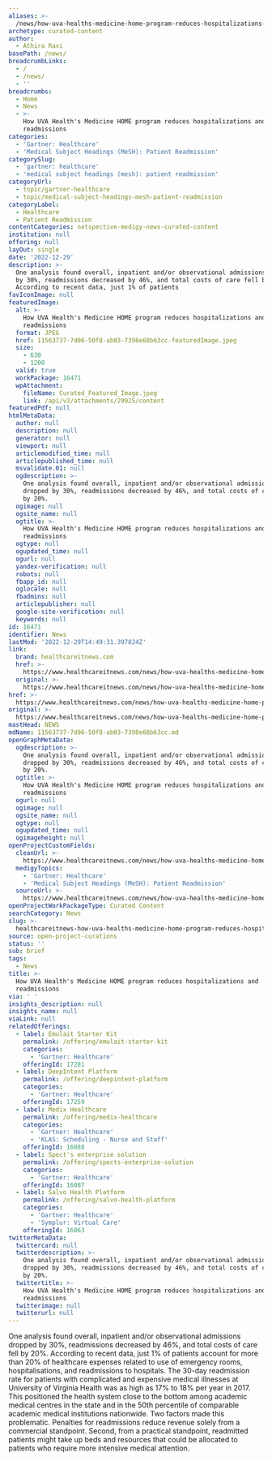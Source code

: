 ```yaml
---
aliases: >-
  /news/how-uva-healths-medicine-home-program-reduces-hospitalizations-and-readmissions
archetype: curated-content
author:
  - Athira Ravi
basePath: /news/
breadcrumbLinks:
  - /
  - /news/
  - ''
breadcrumbs:
  - Home
  - News
  - >-
    How UVA Health's Medicine HOME program reduces hospitalizations and
    readmissions
categories:
  - 'Gartner: Healthcare'
  - 'Medical Subject Headings (MeSH): Patient Readmission'
categorySlug:
  - 'gartner: healthcare'
  - 'medical subject headings (mesh): patient readmission'
categoryUrl:
  - topic/gartner-healthcare
  - topic/medical-subject-headings-mesh-patient-readmission
categoryLabel:
  - Healthcare
  - Patient Readmission
contentCategories: netspective-medigy-news-curated-content
institution: null
offering: null
layOut: single
date: '2022-12-29'
description: >-
  One analysis found overall, inpatient and/or observational admissions dropped
  by 30%, readmissions decreased by 46%, and total costs of care fell by 20%.
  According to recent data, just 1% of patients 
favIconImage: null
featuredImage:
  alt: >-
    How UVA Health's Medicine HOME program reduces hospitalizations and
    readmissions
  format: JPEG
  href: 11563737-7d06-50f8-ab03-7398e68b63cc-featuredImage.jpeg
  size:
    - 630
    - 1200
  valid: true
  workPackage: 16471
  wpAttachment:
    fileName: Curated_Featured_Image.jpeg
    link: /api/v3/attachments/29925/content
featuredPdf: null
htmlMetaData:
  author: null
  description: null
  generator: null
  viewport: null
  articlemodified_time: null
  articlepublished_time: null
  msvalidate.01: null
  ogdescription: >-
    One analysis found overall, inpatient and/or observational admissions
    dropped by 30%, readmissions decreased by 46%, and total costs of care fell
    by 20%.
  ogimage: null
  ogsite_name: null
  ogtitle: >-
    How UVA Health's Medicine HOME program reduces hospitalizations and
    readmissions
  ogtype: null
  ogupdated_time: null
  ogurl: null
  yandex-verification: null
  robots: null
  fbapp_id: null
  oglocale: null
  fbadmins: null
  articlepublisher: null
  google-site-verification: null
  keywords: null
id: 16471
identifier: News
lastMod: '2022-12-29T14:49:31.397824Z'
link:
  brand: healthcareitnews.com
  href: >-
    https://www.healthcareitnews.com/news/how-uva-healths-medicine-home-program-reduces-hospitalizations-and-readmissions
  original: >-
    https://www.healthcareitnews.com/news/how-uva-healths-medicine-home-program-reduces-hospitalizations-and-readmissions
href: >-
  https://www.healthcareitnews.com/news/how-uva-healths-medicine-home-program-reduces-hospitalizations-and-readmissions
original: >-
  https://www.healthcareitnews.com/news/how-uva-healths-medicine-home-program-reduces-hospitalizations-and-readmissions
mastHead: NEWS
mdName: 11563737-7d06-50f8-ab03-7398e68b63cc.md
openGraphMetaData:
  ogdescription: >-
    One analysis found overall, inpatient and/or observational admissions
    dropped by 30%, readmissions decreased by 46%, and total costs of care fell
    by 20%.
  ogtitle: >-
    How UVA Health's Medicine HOME program reduces hospitalizations and
    readmissions
  ogurl: null
  ogimage: null
  ogsite_name: null
  ogtype: null
  ogupdated_time: null
  ogimageheight: null
openProjectCustomFields:
  cleanUrl: >-
    https://www.healthcareitnews.com/news/how-uva-healths-medicine-home-program-reduces-hospitalizations-and-readmissions
  medigyTopics:
    - 'Gartner: Healthcare'
    - 'Medical Subject Headings (MeSH): Patient Readmission'
  sourceUrl: >-
    https://www.healthcareitnews.com/news/how-uva-healths-medicine-home-program-reduces-hospitalizations-and-readmissions
openProjectWorkPackageType: Curated Content
searchCategory: News
slug: >-
  healthcareitnews-how-uva-healths-medicine-home-program-reduces-hospitalizations-and-readmissions
source: open-project-curations
status: ''
sub: brief
tags:
  - News
title: >-
  How UVA Health's Medicine HOME program reduces hospitalizations and
  readmissions
via: ' '
insights_description: null
insights_name: null
viaLink: null
relatedOfferings:
  - label: Emulait Starter Kit
    permalink: /offering/emulait-starter-kit
    categories:
      - 'Gartner: Healthcare'
    offeringId: 17281
  - label: DeepIntent Platform
    permalink: /offering/deepintent-platform
    categories:
      - 'Gartner: Healthcare'
    offeringId: 17259
  - label: Medix Healthcare
    permalink: /offering/medix-healthcare
    categories:
      - 'Gartner: Healthcare'
      - 'KLAS: Scheduling - Nurse and Staff'
    offeringId: 16888
  - label: Spect's enterprise solution
    permalink: /offering/spects-enterprise-solution
    categories:
      - 'Gartner: Healthcare'
    offeringId: 16087
  - label: Salvo Health Platform
    permalink: /offering/salvo-health-platform
    categories:
      - 'Gartner: Healthcare'
      - 'Symplur: Virtual Care'
    offeringId: 16063
twitterMetaData:
  twittercard: null
  twitterdescription: >-
    One analysis found overall, inpatient and/or observational admissions
    dropped by 30%, readmissions decreased by 46%, and total costs of care fell
    by 20%.
  twittertitle: >-
    How UVA Health's Medicine HOME program reduces hospitalizations and
    readmissions
  twitterimage: null
  twitterurl: null
---
```

<p>One analysis found overall, inpatient and/or observational admissions dropped by 30%, readmissions decreased by 46%, and total costs of care fell by 20%. According to recent data, just 1% of patients account for more than 20% of healthcare expenses related to use of emergency rooms, hospitalisations, and readmissions to hospitals. The 30-day readmission rate for patients with complicated and expensive medical illnesses at University of Virginia Health was as high as 17% to 18% per year in 2017. This positioned the health system close to the bottom among academic medical centres in the state and in the 50th percentile of comparable academic medical institutions nationwide. Two factors made this problematic. Penalties for readmissions reduce revenue solely from a commercial standpoint. Second, from a practical standpoint, readmitted patients might take up beds and resources that could be allocated to patients who require more intensive medical attention.</p>